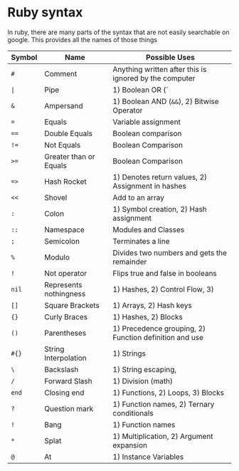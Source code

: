 # Ruby syntax

In ruby, there are many parts of the syntax that are not easily searchable on google.  This provides all the names of those things

| Symbol | Name | Possible Uses |
| --- | --- | --- |
| `#` | Comment | Anything written after this is ignored by the computer|
| `\|` | Pipe | 1) Boolean OR (`||`), 2) Bitwise Operator, 3) Blocks |
| `&` | Ampersand | 1) Boolean AND (`&&`), 2) Bitwise Operator |
| `=` | Equals | Variable assignment |
| `==` | Double Equals | Boolean comparison |
| `!=` | Not Equals | Boolean Comparison |
| `>=` | Greater than or Equals | Boolean Comparison |
| `=>` | Hash Rocket | 1) Denotes return values, 2) Assignment in hashes |
| `<<` | Shovel | Add to an array |
| `:` | Colon | 1) Symbol creation, 2) Hash assignment |
| `::` | Namespace | Modules and Classes |
| `;` | Semicolon | Terminates a line |
| `%` | Modulo | Divides two numbers and gets the remainder |
| `!` | Not operator | Flips true and false in booleans |
| `nil` | Represents nothingness | 1) Hashes, 2) Control Flow, 3)
| `[]` | Square Brackets | 1) Arrays, 2) Hash keys
| `{}` | Curly Braces | 1) Hashes, 2) Blocks
| `()` | Parentheses | 1) Precedence grouping, 2) Function definition and use
| `#{}` | String Interpolation | 1) Strings
| `\` | Backslash | 1) String escaping,
| `/` | Forward Slash | 1) Division (math)
| `end` | Closing end | 1) Functions, 2) Loops, 3) Blocks
| `?` | Question mark | 1) Function names, 2) Ternary conditionals
| `!` | Bang | 1) Function names
| `*` | Splat | 1) Multiplication, 2) Argument expansion
| `@` | At | 1) Instance Variables
